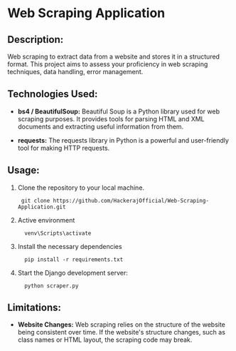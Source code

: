 # Web Scraping Application

## Description:
Web scraping to extract data from a website and stores it in a structured
format. This project aims to assess your proficiency in web scraping techniques, data
handling, error management.

## Technologies Used:
- **bs4 / BeautifulSoup:** Beautiful Soup is a Python library used for web scraping purposes. It provides tools for parsing HTML and XML documents and extracting useful information from them.

- **requests:** The requests library in Python is a powerful and user-friendly tool for making HTTP requests. 



## Usage:
1. Clone the repository to your local machine.
     ```
      git clone https://github.com/HackerajOfficial/Web-Scraping-Application.git
     ```
2. Active environment
     ```
       venv\Scripts\activate
     ```
3. Install the necessary dependencies
    ```
      pip install -r requirements.txt
    ```
4. Start the Django development server:
    ```
      python scraper.py
    ```

## Limitations:
- **Website Changes:** Web scraping relies on the structure of the website being consistent over time. If the website's structure changes, such as class names or HTML layout, the scraping code may break.